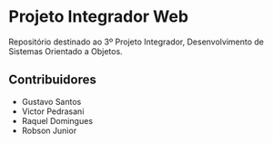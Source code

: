 # Projeto Integrador Web

Repositório destinado ao 3º Projeto Integrador, Desenvolvimento de Sistemas Orientado a Objetos.

## Contribuidores

- Gustavo Santos
- Victor Pedrasani
- Raquel Domingues
- Robson Junior
